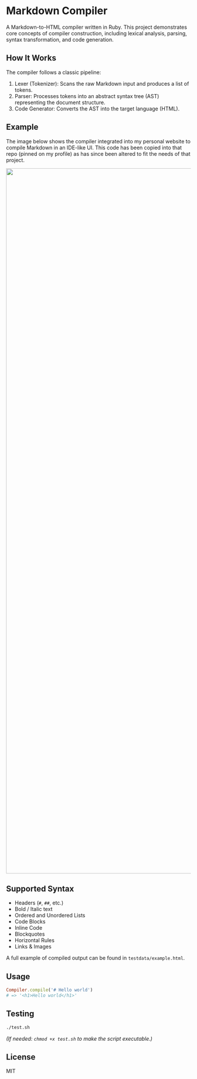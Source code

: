 # Markdown Compiler

A Markdown-to-HTML compiler written in Ruby. This project demonstrates core concepts of compiler construction, including lexical analysis, parsing, syntax transformation, and code generation.

## How It Works

The compiler follows a classic pipeline:

1. Lexer (Tokenizer): Scans the raw Markdown input and produces a list of tokens.
2. Parser: Processes tokens into an abstract syntax tree (AST) representing the document structure.
3. Code Generator: Converts the AST into the target language (HTML).

## Example

The image below shows the compiler integrated into my personal website to compile Markdown in an IDE-like UI. This code has been copied into that repo (pinned on my profile) as has since been altered to fit the needs of that project.

<img width="1920" src="https://github.com/user-attachments/assets/84c0e223-7553-487c-9275-6167ae847872" />

## Supported Syntax

- Headers (`#`, `##`, etc.)
- Bold / Italic text
- Ordered and Unordered Lists
- Code Blocks
- Inline Code
- Blockquotes
- Horizontal Rules
- Links & Images

A full example of compiled output can be found in `testdata/example.html`.

## Usage

```ruby
Compiler.compile('# Hello world')
# => '<h1>Hello world</h1>'
```

## Testing

```bash
./test.sh
```

_(If needed: `chmod +x test.sh` to make the script executable.)_

## License

MIT
